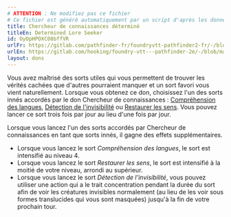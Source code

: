 ```yaml
---
# ATTENTION : Ne modifiez pas ce fichier
# Ce fichier est généré automatiquement par un script d'après les données du module Foundry VTT officiel et de sa traduction
title: Chercheur de connaissances déterminé
titleEn: Determined Lore Seeker
id: OyOpHPOXC08bffVR
urlFr: https://gitlab.com/pathfinder-fr/foundryvtt-pathfinder2-fr/-/blob/master/data/feats/OyOpHPOXC08bffVR.htm
urlEn: https://gitlab.com/hooking/foundry-vtt---pathfinder-2e/-/blob/master/packs/data/feats.db/determined-lore-seeker.json
layout: dons
---
```

Vous avez maîtrisé des sorts utiles qui vous permettent de trouver les vérités cachées que d'autres pourraient manquer et un sort favori vous vient naturellement. Lorsque vous obtenez ce don, choisissez l'un des sorts innés accordés par le don Chercheur de connaissances : [Compréhension des langues](../sorts/compréhension-des-langues.html), [Détection de l'invisibilité](../sorts/détection-de-l-invisibilité.html) ou [Restaurer les sens](../sorts/restaurer-les-sens.html). Vous pouvez lancer ce sort trois fois par jour au lieu d'une fois par jour.

Lorsque vous lancez l'un des sorts accordés par Chercheur de connaissances en tant que sorts innés, il gagne des effets supplémentaires.

- Lorsque vous lancez le sort *Compréhension des langues*, le sort est intensifié au niveau 4.
- Lorsque vous lancez le sort *Restaurer les sens*, le sort est intensifié à la moitié de votre niveau, arrondi au supérieur.
- Lorsque vous lancez le sort *Détection de l'invisibilité*, vous pouvez utiliser une action qui a le trait concentration pendant la durée du sort afin de voir les créatures invisibles normalement (au lieu de les voir sous formes translucides qui vous sont masquées) jusqu'à la fin de votre prochain tour.

